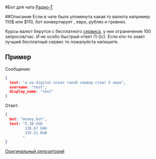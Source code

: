 #Бот для чата [Радио-Т](https://chat.radio-t.com) 

##Описание
Если в чате была упомянута какая то валюта например 110$ или $110, бот конвертирует , евро, рублях и гривнях.

Курсы валют берутся с бесплатного [сервиса](http://free.currencyconverterapi.com), у них ограничение 100 запросов/час. 
И не особо быстрый ответ (1-2с). Если кто-то знает лучший бесплатный сервис то пожалуйста напишите.

## Пример
Сообщение:
```json
{
  text: "а на digital ocean такой сервер стоит 5 евро",
  username: "test",
  display_name: "test"
}
```

Ответ:
```json
{
  bot: "money_bot",
  text: "5.30 USD
         136.67 UAH
         335.51 RUB
        "
}
```

[Оригинальный репозиторий](https://github.com/exelban/money_bot)
